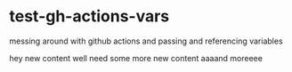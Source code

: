 # test-gh-actions-vars
messing around with github actions and passing and referencing variables

hey new content
well need some more new content
aaaand moreeee

